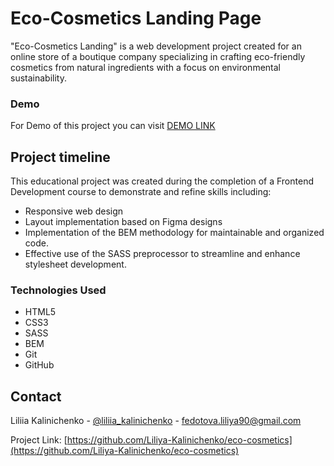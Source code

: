 # Eco-Cosmetics Landing Page
"Eco-Cosmetics Landing" is a web development project created for
an online store of a boutique company specializing in crafting eco-friendly cosmetics
from natural ingredients with a focus on environmental sustainability.

### Demo
For Demo of this project you can visit [DEMO LINK](https://Liliya-Kalinichenko.github.io/eco-cosmetics/)


## Project timeline

This educational project was created during the completion of
a Frontend Development course to demonstrate and refine skills including:

* Responsive web design
* Layout implementation based on Figma designs
* Implementation of the BEM methodology for maintainable and organized code.
* Effective use of the SASS preprocessor to streamline and enhance stylesheet development.

### Technologies Used

* HTML5
* CSS3
* SASS
* BEM
* Git
* GitHub

## Contact

Liliia Kalinichenko - [@liliia_kalinichenko](https://t.me/liliia_kalinichenko) - fedotova.liliya90@gmail.com

Project Link: [https://github.com/Liliya-Kalinichenko/eco-cosmetics](https://github.com/Liliya-Kalinichenko/eco-cosmetics)



